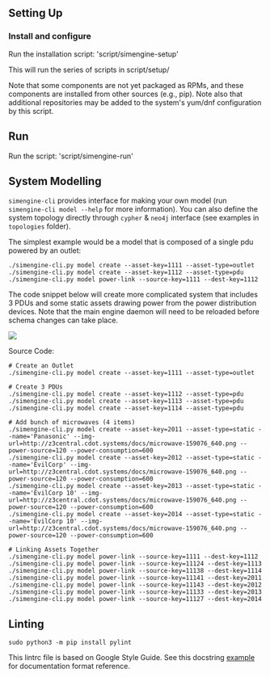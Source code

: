 ## Setting Up

### Install and configure

Run the installation script:
'script/simengine-setup'

This will run the series of scripts in script/setup/

Note that some components are not yet packaged as RPMs,
and these components are installed from other sources
(e.g., pip). Note also that additional repositories may
be added to the system's yum/dnf configuration by this
script.

## Run

Run the script:
'script/simengine-run'

## System Modelling

`simengine-cli` provides interface for making your own model (run `simengine-cli model --help` for more information). You can also define the system topology directly through `cypher`  & `neo4j` interface (see examples in `topologies` folder).

The simplest example would be a model that is composed of a single pdu powered by an outlet:

    ./simengine-cli.py model create --asset-key=1111 --asset-type=outlet
    ./simengine-cli.py model create --asset-key=1112 --asset-type=pdu
    ./simengine-cli.py model power-link --source-key=1111 --dest-key=1112

The code snippet below will create more complicated system that includes 3 PDUs and some static assets drawing power from the power distribution devices. Note that the main engine daemon will need to be reloaded before schema changes can take place.

![](https://d2mxuefqeaa7sj.cloudfront.net/s_CC16473B6C5F58570EB58EA5E80058A0D480F8E0A83C2F210CA8B571B2BEB5FA_1530046389520_sample.png)


Source Code:


    # Create an Outlet
    ./simengine-cli.py model create --asset-key=1111 --asset-type=outlet
    
    # Create 3 PDUs
    ./simengine-cli.py model create --asset-key=1112 --asset-type=pdu
    ./simengine-cli.py model create --asset-key=1113 --asset-type=pdu
    ./simengine-cli.py model create --asset-key=1114 --asset-type=pdu
    
    # Add bunch of microwaves (4 items)
    ./simengine-cli.py model create --asset-key=2011 --asset-type=static --name='Panasonic' --img-url=http://z3central.cdot.systems/docs/microwave-159076_640.png --power-source=120 --power-consumption=600
    ./simengine-cli.py model create --asset-key=2012 --asset-type=static --name='EvilCorp' --img-url=http://z3central.cdot.systems/docs/microwave-159076_640.png --power-source=120 --power-consumption=600
    ./simengine-cli.py model create --asset-key=2013 --asset-type=static --name='EvilCorp 10' --img-url=http://z3central.cdot.systems/docs/microwave-159076_640.png --power-source=120 --power-consumption=600
    ./simengine-cli.py model create --asset-key=2014 --asset-type=static --name='EvilCorp 10' --img-url=http://z3central.cdot.systems/docs/microwave-159076_640.png --power-source=120 --power-consumption=600
    
    # Linking Assets Together
    ./simengine-cli.py model power-link --source-key=1111 --dest-key=1112
    ./simengine-cli.py model power-link --source-key=11124 --dest-key=1113
    ./simengine-cli.py model power-link --source-key=11138 --dest-key=1114
    ./simengine-cli.py model power-link --source-key=11141 --dest-key=2011
    ./simengine-cli.py model power-link --source-key=11143 --dest-key=2012
    ./simengine-cli.py model power-link --source-key=11133 --dest-key=2013
    ./simengine-cli.py model power-link --source-key=11127 --dest-key=2014
    


## Linting

`sudo python3 -m pip install pylint`

This lintrc file is based on Google Style Guide. See this docstring [example](http://sphinxcontrib-napoleon.readthedocs.io/en/latest/example_google.html) for documentation format reference.

